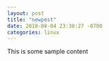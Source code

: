 ```yaml
---
layout: post
title: "newpost"
date: 2018-08-04 23:30:27 -0700
categories: linux
---
```


This is some sample content

